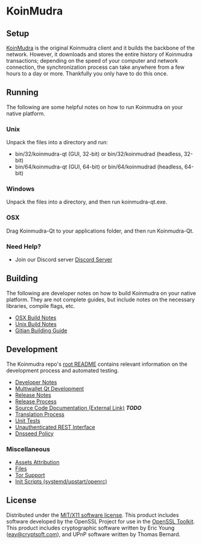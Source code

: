 KoinMudra
=====================

Setup
---------------------
[KoinMudra](https://www.koinmudra.com) is the original Koinmudra client and it builds the backbone of the network. However, it downloads and stores the entire history of Koinmudra transactions; depending on the speed of your computer and network connection, the synchronization process can take anywhere from a few hours to a day or more. Thankfully you only have to do this once.

Running
---------------------
The following are some helpful notes on how to run Koinmudra on your native platform.

### Unix

Unpack the files into a directory and run:

- bin/32/koinmudra-qt (GUI, 32-bit) or bin/32/koinmudrad (headless, 32-bit)
- bin/64/koinmudra-qt (GUI, 64-bit) or bin/64/koinmudrad (headless, 64-bit)

### Windows

Unpack the files into a directory, and then run koinmudra-qt.exe.

### OSX

Drag Koinmudra-Qt to your applications folder, and then run Koinmudra-Qt.

### Need Help?

* Join our Discord server [Discord Server](https://discordapp.com/invite/9nzt37V)

Building
---------------------
The following are developer notes on how to build Koinmudra on your native platform. They are not complete guides, but include notes on the necessary libraries, compile flags, etc.

- [OSX Build Notes](build-osx.md)
- [Unix Build Notes](build-unix.md)
- [Gitian Building Guide](gitian-building.md)

Development
---------------------
The Koinmudra repo's [root README](https://github.com/KoinMudra/KMI/blob/master/README.md) contains relevant information on the development process and automated testing.

- [Developer Notes](developer-notes.md)
- [Multiwallet Qt Development](multiwallet-qt.md)
- [Release Notes](release-notes.md)
- [Release Process](release-process.md)
- [Source Code Documentation (External Link)](https://dev.visucore.com/bitcoin/doxygen/) ***TODO***
- [Translation Process](translation_process.md)
- [Unit Tests](unit-tests.md)
- [Unauthenticated REST Interface](REST-interface.md)
- [Dnsseed Policy](dnsseed-policy.md)

### Miscellaneous
- [Assets Attribution](assets-attribution.md)
- [Files](files.md)
- [Tor Support](tor.md)
- [Init Scripts (systemd/upstart/openrc)](init.md)

License
---------------------
Distributed under the [MIT/X11 software license](http://www.opensource.org/licenses/mit-license.php).
This product includes software developed by the OpenSSL Project for use in the [OpenSSL Toolkit](https://www.openssl.org/). This product includes
cryptographic software written by Eric Young ([eay@cryptsoft.com](mailto:eay@cryptsoft.com)), and UPnP software written by Thomas Bernard.
